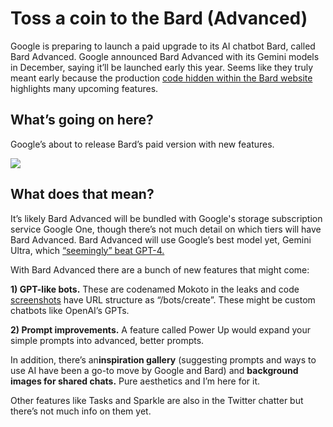 # Toss a coin to the Bard (Advanced)

Google is preparing to launch a paid upgrade to its AI chatbot Bard, called Bard Advanced. Google announced Bard Advanced with its Gemini models in December, saying it’ll be launched early this year. Seems like they truly meant early because the production [code hidden within the Bard website](https://twitter.com/evowizz/status/1742939270644748747?utm_source=bensbites\&utm_medium=referral\&utm_campaign=toss-a-coin-to-the-bard-advanced) highlights many upcoming features.

## What’s going on here?

Google’s about to release Bard’s paid version with new features.

![](https://media.beehiiv.com/cdn-cgi/image/fit=scale-down,format=auto,onerror=redirect,quality=80/uploads/asset/file/3caafcc1-3c24-44d2-bac7-1bb957fea398/image.png?t=1704455237)

## What does that mean?

It’s likely Bard Advanced will be bundled with Google's storage subscription service Google One, though there’s not much detail on which tiers will have Bard Advanced. Bard Advanced will use Google’s best model yet, Gemini Ultra, which [“seemingly” beat GPT-4.](https://bensbites.beehiiv.com/p/googles-gemini-beats-gpt4-cost)

With Bard Advanced there are a bunch of new features that might come:

**1) GPT-like bots.** These are codenamed Mokoto in the leaks and code [screenshots](https://twitter.com/bedros_p/status/1742626910088126566?utm_source=bensbites\&utm_medium=referral\&utm_campaign=toss-a-coin-to-the-bard-advanced) have URL structure as “/bots/create”. These might be custom chatbots like OpenAI’s GPTs.

**2) Prompt improvements.** A feature called Power Up would expand your simple prompts into advanced, better prompts.

In addition, there’s an**inspiration gallery** (suggesting prompts and ways to use AI have been a go-to move by Google and Bard) and **background images for shared chats.** Pure aesthetics and I’m here for it.

Other features like Tasks and Sparkle are also in the Twitter chatter but there’s not much info on them yet.
